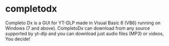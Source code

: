 # completodx
Completo Dx is a GUI for YT-DLP made in Visual Basic 6 (VB6) running on Windows (7 and above).  CompletoDx can download from any source supported by yt-dlp and you can download just audio files (MP3) or videos, You decide!
